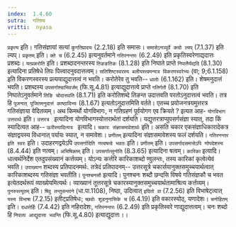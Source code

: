 ```yaml
---
index:  1.4.60
sutra:  गतिश्च
vritti:  nyasa
---
```


`प्रकृत्य` इति। गतिसंज्ञायां सत्यां `कुगतिप्रादयः` (2.2.18) इति समासः। `समासेऽनञ्पूर्वे क्त्वो ल्यप्` (7.1.37) इति ल्यप्। `प्रकृतम्` इति। `क्ते च` (6.2.45) इत्यनुवर्तमाने `गतिरनन्तरः` (6.2.49) इति प्रकृतिस्वरेणाद्यदात्तः प्रशब्दः। `यत्प्रकरोति` इति। प्रशब्दादनन्तरस्य `तिङङतिङः` (8.1.28) इति निघाते प्राप्ते `निपातैर्यद्यदि` (8.1.30) इत्यादिना प्रतिषेधे तिपः पित्त्वादनुवदात्तत्वम्। `सतिशिष्टस्वरस्य बलीयस्त्वमन्यत्र विकरणस्वरेभ्यः` (वा; 9;6.1.158) इति विकरणस्वरस्य प्रत्ययाद्युदात्तत्वं न भवति। करोतेरेव तु भवति-- `धातोः` (6.1.162) इति। शेषमनुदात्तं भवति। प्रशब्दस्य `उपसर्गाश्चाभिवर्जम्` (फि.सू.4.81) इत्याद्युदात्तत्वे प्राप्ते `गतिर्गतौ` (8.1.70) इति निघातेऽनुवर्तमाने `तिङि चोदात्तवति` (8.1.71) इति करोतिशब्दे तिङन्त उदात्तवति परतोऽनुदात्तत्वं भवति। तत्र हि `पूजनात् पूजितमनुदात्तं काष्ठादिभ्यः` (8.1.67) इत्यतोऽनुदात्तमिति वर्तते। एतच्च प्रयोजनत्रयमुत्तरत्र गतिसंज्ञाया वेदितव्यम्।
अथ किमर्थो योगविभागः, न गतिग्रहणं पूर्वयोगग एव क्रियते ? इत्यत आह- `योगविभाग उत्तरार्थः` इति। `उत्तरत्र ` इत्यादिना योगविभागस्योत्तरार्थतां दर्शयति। यद्युत्तरत्राप्युपसर्गसंज्ञा स्यात्, तदा किं स्यादित्यत आह-- `ऊरीस्यादित्यत्र ` इत्यादि।
`चकारः संज्ञासमावेशार्थः` इति। असति चकार एकसंज्ञाधिकारादेकत्र संज्ञाद्वयस्य विधानात् पर्यायः स्यात्, न समावेशः। `प्रणीतम्` इत्यादिना संज्ञासमावेशस्य फलं दर्शयति। `गतिरनन्तर इति स्वरः` इति। उदाहरणद्वयेऽपि `उपसर्गादिति णत्वषत्वे भवतः` इति। `प्रणीतम्` इति। `उपसर्गादसमासेऽपि णोपदेशस्य` (8.4.44) इति णत्वम्। `अभिषिक्तम्` इति। `उपसर्गात्सुनोति` (8.3.65) इत्यादिना षत्वम्।
`कारिका` इत्यादि। धात्वर्थनिर्देश एतदुपसंख्यानं कर्त्तव्यम्। योऽन्यः कर्त्तरि कारिकाशब्दो ण्वुलन्तः, तस्य कारिकां कृत्वेत्येवं भवति। `उपाख्यान` शब्दस्य प्रतिपादनमर्थः. तत्रेदं प्रतिपादनम्-- उत्तरसूत्रे चकार्सयानुक्तसमुच्चयार्थत्वात् कारिकाशब्दस्य गतिसंज्ञा भवतीति।
`पुनश्चनसौ` इत्यादि। पुनश्चनः शब्दौ छन्दसि विषये गतिसंज्ञकौ च भवत इत्येतदर्थरूपं व्याख्येयमित्यर्थः। व्याख्यानं तूत्तरसूत्रे चकारस्यानुक्तसमुच्चयार्थतामाश्रित्य कर्त्तव्यम्। `पुनरुस्त्यूतम्` इति। `षिवु तन्तुसन्ताने` (धा.पा.1108), निष्ठा, उदित्वात् `इदितो वा` (7.2.56) इति विभाषेट्त्वात् `यस्य विभाषा` (7.2.15) इतीट्प्रतिषेधः; `च्छवोः शूडनुनासिके च` (6.4.19) इति वकारस्योठ्, यणादेशः। `चनोहितम्` इति। `दधातेर्हिः` (7.4.42) इति नहिरादेशः, `गतिरनन्तरः` (6.2.49) इति प्रकृतिस्वरे णाद्युदात्तत्वम्। चनः शब्दो हि `निपाता आद्युदात्ता भवन्ति` (फि.सू.4.80) इत्याद्युदात्तः।।

